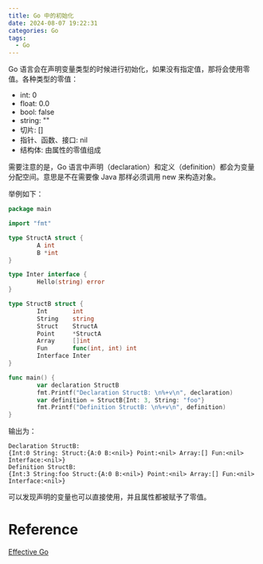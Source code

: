 ```yaml
---
title: Go 中的初始化
date: 2024-08-07 19:22:31
categories: Go
tags:
  - Go
---
```


Go 语言会在声明变量类型的时候进行初始化，如果没有指定值，那将会使用零值。各种类型的零值：

- int: 0
- float: 0.0
- bool: false
- string: ""
- 切片: []
- 指针、函数、接口: nil
- 结构体: 由属性的零值组成

需要注意的是，Go 语言中声明（declaration）和定义（definition）都会为变量分配空间。意思是不在需要像 Java 那样必须调用 new 来构造对象。

举例如下：

```go
package main

import "fmt"

type StructA struct {
        A int
        B *int
}

type Inter interface {
        Hello(string) error
}

type StructB struct {
        Int       int
        String    string
        Struct    StructA
        Point     *StructA
        Array     []int
        Fun       func(int, int) int
        Interface Inter
}

func main() {
        var declaration StructB
        fmt.Printf("Declaration StructB: \n%+v\n", declaration)
        var definition = StructB{Int: 3, String: "foo"}
        fmt.Printf("Definition StructB: \n%+v\n", definition)
}
```

输出为：

```
Declaration StructB:
{Int:0 String: Struct:{A:0 B:<nil>} Point:<nil> Array:[] Fun:<nil> Interface:<nil>}
Definition StructB:
{Int:3 String:foo Struct:{A:0 B:<nil>} Point:<nil> Array:[] Fun:<nil> Interface:<nil>}
```

可以发现声明的变量也可以直接使用，并且属性都被赋予了零值。

# Reference

[Effective Go](https://go.dev/doc/effective_go#data)

